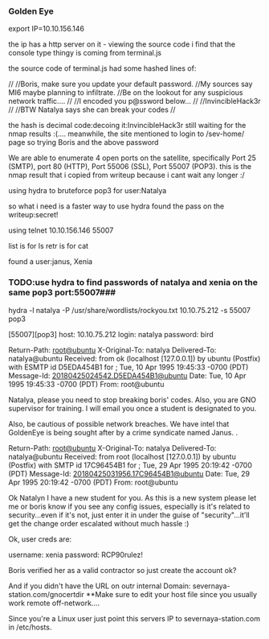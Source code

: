 ### Golden Eye ###

export IP=10.10.156.146

the ip has a http server on it - viewing the source code i find that the console type thingy is coming from terminal.js

the source code of terminal.js had some hashed lines of:

//
//Boris, make sure you update your default password. 
//My sources say MI6 maybe planning to infiltrate. 
//Be on the lookout for any suspicious network traffic....
//
//I encoded you p@ssword below...
//
//&#73;&#110;&#118;&#105;&#110;&#99;&#105;&#98;&#108;&#101;&#72;&#97;&#99;&#107;&#51;&#114;
//
//BTW Natalya says she can break your codes
//

the hash is decimal code:decoing it:InvincibleHack3r
still waiting for the nmap results :(....
meanwhile, the site mentioned to login to /sev-home/ page so trying Boris and the above password

We are able to enumerate 4 open ports on the satellite, specifically Port 25 (SMTP), port 80 (HTTP), Port 55006 (SSL), Port 55007 (POP3). 
this is the nmap result that i copied from writeup because i cant wait any longer :/

using hydra to bruteforce pop3 for user:Natalya

so what i need is a faster way to use hydra found the pass on the writeup:secret!

using telnet 10.10.156.146 55007

list is for ls
retr <number you see on the list command> is for cat

found a user:janus, Xenia

### TODO:use hydra to find passwords of natalya and xenia on the same pop3 port:55007###

hydra -l natalya -P /usr/share/wordlists/rockyou.txt 10.10.75.212 -s 55007 pop3

[55007][pop3] host: 10.10.75.212   login: natalya   password: bird


Return-Path: <root@ubuntu>
X-Original-To: natalya
Delivered-To: natalya@ubuntu
Received: from ok (localhost [127.0.0.1])
        by ubuntu (Postfix) with ESMTP id D5EDA454B1
        for <natalya>; Tue, 10 Apr 1995 19:45:33 -0700 (PDT)
Message-Id: <20180425024542.D5EDA454B1@ubuntu>
Date: Tue, 10 Apr 1995 19:45:33 -0700 (PDT)
From: root@ubuntu

Natalya, please you need to stop breaking boris' codes. Also, you are GNO supervisor for training. I will email you once a student is designated to you.

Also, be cautious of possible network breaches. We have intel that GoldenEye is being sought after by a crime syndicate named Janus.
.


Return-Path: <root@ubuntu>
X-Original-To: natalya
Delivered-To: natalya@ubuntu
Received: from root (localhost [127.0.0.1])
        by ubuntu (Postfix) with SMTP id 17C96454B1
        for <natalya>; Tue, 29 Apr 1995 20:19:42 -0700 (PDT)
Message-Id: <20180425031956.17C96454B1@ubuntu>
Date: Tue, 29 Apr 1995 20:19:42 -0700 (PDT)
From: root@ubuntu

Ok Natalyn I have a new student for you. As this is a new system please let me or boris know if you see any config issues, especially is it's related to security...even if it's not, just enter it in under the guise of "security"...it'll get the change order escalated without much hassle :)

Ok, user creds are:

username: xenia
password: RCP90rulez!

Boris verified her as a valid contractor so just create the account ok?

And if you didn't have the URL on outr internal Domain: severnaya-station.com/gnocertdir
**Make sure to edit your host file since you usually work remote off-network....

Since you're a Linux user just point this servers IP to severnaya-station.com in /etc/hosts.



